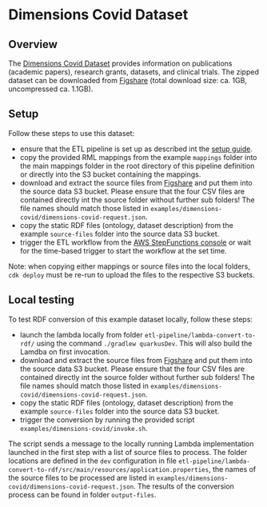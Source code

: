 # Dimensions Covid Dataset

## Overview

The [Dimensions Covid Dataset](https://www.dimensions.ai/covid19/) provides information on publications (academic papers), research grants, datasets, and clinical trials. The zipped dataset can be downloaded from [Figshare](https://dimensions.figshare.com/articles/dataset/Dimensions_COVID-19_publications_datasets_and_clinical_trials/11961063) (total download size: ca. 1GB, uncompressed ca. 1.1GB).

## Setup

Follow these steps to use this dataset:

* ensure that the ETL pipeline is set up as described int the [setup guide](../../docs/Setup.md). 
* copy the provided RML mappings from the example `mappings` folder into the main mappings folder in the root directory of this pipeline definition or directly into the S3 bucket containing the mappings. 
* download and extract the source files from [Figshare](https://dimensions.figshare.com/articles/dataset/Dimensions_COVID-19_publications_datasets_and_clinical_trials/11961063) and put them into the source data S3 bucket.
Please ensure that the four CSV files are contained directly int the source folder without further sub folders! The file names should match those listed in `examples/dimensions-covid/dimensions-covid-request.json`.
* copy the static RDF files (ontology, dataset description) from the example `source-files` folder into the source data S3 bucket.
* trigger the ETL workflow from the [AWS StepFunctions console](https://us-east-1.console.aws.amazon.com/states/home?region=us-east-1#/statemachines) or wait for the time-based trigger to start the workflow at the set time.

Note: when copying either mappings or source files into the local folders, `cdk deploy` must be re-run to upload the files to the respective S3 buckets.

## Local testing

To test RDF conversion of this example dataset locally, follow these steps:

* launch the lambda locally from folder `etl-pipeline/lambda-convert-to-rdf/` using the command `./gradlew quarkusDev`.
This will also build the Lamdba on first invocation.
* download and extract the source files from [Figshare](https://dimensions.figshare.com/articles/dataset/Dimensions_COVID-19_publications_datasets_and_clinical_trials/11961063) and put them into the source data S3 bucket.
Please ensure that the four CSV files are contained directly int the source folder without further sub folders! The file names should match those listed in `examples/dimensions-covid/dimensions-covid-request.json`.
* copy the static RDF files (ontology, dataset description) from the example `source-files` folder into the source data S3 bucket.
* trigger the conversion by running the provided script `examples/dimensions-covid/invoke.sh`. 

The script sends a message to the locally running Lambda implementation launched in the first step with a list of source files to process. The folder locations are defined in the `dev` configuration in file `etl-pipeline/lambda-convert-to-rdf/src/main/resources/application.properties`, the names of the source files to be processed are listed in `examples/dimensions-covid/dimensions-covid-request.json`. The results of the conversion process can be found in folder `output-files`.
